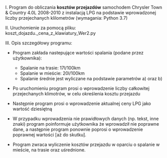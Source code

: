 I. Program do obliczania **kosztów przejazdów** samochodem Chrysler Town & Country 4.0L 2008-2010 z instalacją LPG na podstawie wprowadzonej liczby przejechanych klilometrów
(wymagania: Python 3.7)

II. Uruchomienie za pomocą pliku: koszt_dojazdu._cena_z_klawiatury_Wer2.py

III. Opis szczegółowy programu:
* Program zakłada nastepujące wartości spalania (podane przez użytkownika):
    * Spalanie na trasie: 17l/100km
    * Spalanie w mieście: 20l/100km
    * Spalanie średnie jest wyliczane na podstawie parametrów a) oraz b)
 
* Po uruchomieniu program prosi o wprowadzenie liczby całkowitej przejechanych klimotrów, w celu określenia kosztu przejazdu
* Następnie program prosi o wprowadzenie aktualnej ceny LPG jako wartość dziesiętną
* W przypadku wprowadzenia nie prawidłowych danych (np. tekst, inne znaki) program poinformuje użytkownika że wprowadził nie poprawne dane, a następnie program ponownie poprosi o wprowadzenie poprawnej wartości [aż do skutku].
* Program zwraca wyliczenie kosztów przejazdu w oparciu o spalanie w mieście, na trasie oraz uśrednione.